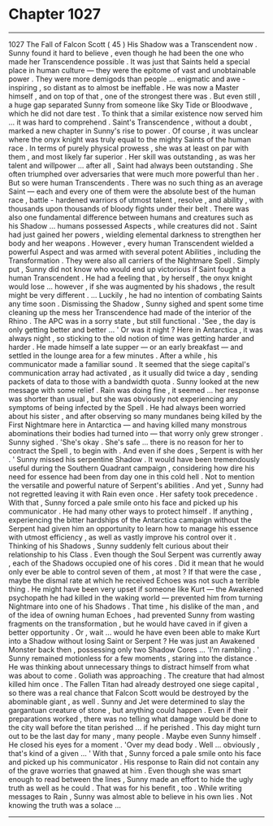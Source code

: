 
# Chapter 1027


---

1027 The Fall of Falcon Scott ( 45 )
His Shadow was a Transcendent now .
Sunny found it hard to believe , even though he had been the one who made her Transcendence possible . It was just that Saints held a special place in human culture — they were the epitome of vast and unobtainable power . They were more demigods than people ... enigmatic and awe - inspiring , so distant as to almost be ineffable .
He was now a Master himself , and on top of that , one of the strongest there was . But even still , a huge gap separated Sunny from someone like Sky Tide or Bloodwave , which he did not dare test .
To think that a similar existence now served him ... it was hard to comprehend . Saint's Transcendence , without a doubt , marked a new chapter in Sunny's rise to power .
Of course , it was unclear where the onyx knight was truly equal to the mighty Saints of the human race .
In terms of purely physical prowess , she was at least on par with them , and most likely far superior . Her skill was outstanding , as was her talent and willpower ... after all , Saint had always been outstanding . She often triumphed over adversaries that were much more powerful than her .
But so were human Transcendents . There was no such thing as an average Saint — each and every one of them were the absolute best of the human race , battle - hardened warriors of utmost talent , resolve , and ability , with thousands upon thousands of bloody fights under their belt .
There was also one fundamental difference between humans and creatures such as his Shadow ... humans possessed Aspects , while creatures did not .
Saint had just gained her powers , wielding elemental darkness to strengthen her body and her weapons . However , every human Transcendent wielded a powerful Aspect and was armed with several potent Abilities , including the Transformation .
They were also all carriers of the Nightmare Spell .
Simply put , Sunny did not know who would end up victorious if Saint fought a human Transcendent . He had a feeling that , by herself , the onyx knight would lose ... however , if she was augmented by his shadows , the result might be very different .
... Luckily , he had no intention of combating Saints any time soon .
Dismissing the Shadow , Sunny sighed and spent some time cleaning up the mess her Transcendence had made of the interior of the Rhino . The APC was in a sorry state , but still functional .
'See , the day is only getting better and better ... '
Or was it night ?
Here in Antarctica , it was always night , so sticking to the old notion of time was getting harder and harder .
He made himself a late supper — or an early breakfast — and settled in the lounge area for a few minutes . After a while , his communicator made a familiar sound . It seemed that the siege capital's communication array had activated , as it usually did twice a day , sending packets of data to those with a bandwidth quota .
Sunny looked at the new message with some relief . Rain was doing fine , it seemed ... her response was shorter than usual , but she was obviously not experiencing any symptoms of being infected by the Spell .
He had always been worried about his sister , and after observing so many mundanes being killed by the First Nightmare here in Antarctica — and having killed many monstrous abominations their bodies had turned into — that worry only grew stronger .
Sunny sighed .
'She's okay . She's safe ... there is no reason for her to contract the Spell , to begin with . And even if she does , Serpent is with her . '
Sunny missed his serpentine Shadow . It would have been tremendously useful during the Southern Quadrant campaign , considering how dire his need for essence had been from day one in this cold hell . Not to mention the versatile and powerful nature of Serpent's abilities .
And yet , Sunny had not regretted leaving it with Rain even once . Her safety took precedence .
With that , Sunny forced a pale smile onto his face and picked up his communicator .
He had many other ways to protect himself . If anything , experiencing the bitter hardships of the Antarctica campaign without the Serpent had given him an opportunity to learn how to manage his essence with utmost efficiency , as well as vastly improve his control over it .
Thinking of his Shadows , Sunny suddenly felt curious about their relationship to his Class . Even though the Soul Serpent was currently away , each of the Shadows occupied one of his cores . Did it mean that he would only ever be able to control seven of them , at most ?
If that were the case , maybe the dismal rate at which he received Echoes was not such a terrible thing . He might have been very upset if someone like Kurt — the Awakened psychopath he had killed in the waking world — prevented him from turning Nightmare into one of his Shadows .
That time , his dislike of the man , and of the idea of owning human Echoes , had prevented Sunny from wasting fragments on the transformation , but he would have caved in if given a better opportunity .
Or , wait ... would he have even been able to make Kurt into a Shadow without losing Saint or Serpent ? He was just an Awakened Monster back then , possessing only two Shadow Cores ...
'I'm rambling . '
Sunny remained motionless for a few moments , staring into the distance .
He was thinking about unnecessary things to distract himself from what was about to come .
Goliath was approaching .
The creature that had almost killed him once .
The Fallen Titan had already destroyed one siege capital , so there was a real chance that Falcon Scott would be destroyed by the abominable giant , as well . Sunny and Jet were determined to slay the gargantuan creature of stone , but anything could happen .
Even if their preparations worked , there was no telling what damage would be done to the city wall before the titan perished ... if he perished .
This day might turn out to be the last day for many , many people . Maybe even Sunny himself .
He closed his eyes for a moment .
'Over my dead body . Well ... obviously , that's kind of a given ... '
With that , Sunny forced a pale smile onto his face and picked up his communicator .
His response to Rain did not contain any of the grave worries that gnawed at him . Even though she was smart enough to read between the lines , Sunny made an effort to hide the ugly truth as well as he could .
That was for his benefit , too .
While writing messages to Rain , Sunny was almost able to believe in his own lies .
Not knowing the truth was a solace ...

---

